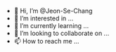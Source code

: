 - 👋 Hi, I’m @Jeon-Se-Chang
- 👀 I’m interested in ...
- 🌱 I’m currently learning ...
- 💞️ I’m looking to collaborate on ...
- 📫 How to reach me ...

<!---
Jeon-Se-Chang/Jeon-Se-Chang is a ✨ special ✨ repository because its `README.md` (this file) appears on your GitHub profile.
You can click the Preview link to take a look at your changes.
--->

